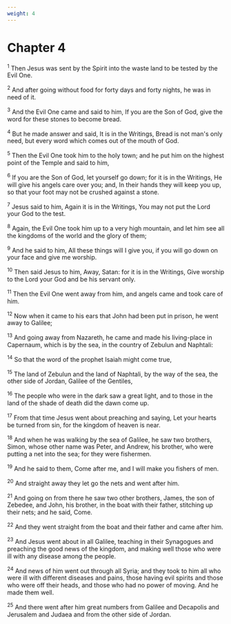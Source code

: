 ```yaml
---
weight: 4
---
```


# Chapter 4

<sup>1</sup> Then Jesus was sent by the Spirit into the waste land to be tested by the Evil One. 

<sup>2</sup> And after going without food for forty days and forty nights, he was in need of it. 

<sup>3</sup> And the Evil One came and said to him, If you are the Son of God, give the word for these stones to become bread. 

<sup>4</sup> But he made answer and said, It is in the Writings, Bread is not man's only need, but every word which comes out of the mouth of God. 

<sup>5</sup> Then the Evil One took him to the holy town; and he put him on the highest point of the Temple and said to him, 

<sup>6</sup> If you are the Son of God, let yourself go down; for it is in the Writings, He will give his angels care over you; and, In their hands they will keep you up, so that your foot may not be crushed against a stone. 

<sup>7</sup> Jesus said to him, Again it is in the Writings, You may not put the Lord your God to the test. 

<sup>8</sup> Again, the Evil One took him up to a very high mountain, and let him see all the kingdoms of the world and the glory of them; 

<sup>9</sup> And he said to him, All these things will I give you, if you will go down on your face and give me worship. 

<sup>10</sup> Then said Jesus to him, Away, Satan: for it is in the Writings, Give worship to the Lord your God and be his servant only. 

<sup>11</sup> Then the Evil One went away from him, and angels came and took care of him. 

<sup>12</sup> Now when it came to his ears that John had been put in prison, he went away to Galilee; 

<sup>13</sup> And going away from Nazareth, he came and made his living-place in Capernaum, which is by the sea, in the country of Zebulun and Naphtali: 

<sup>14</sup> So that the word of the prophet Isaiah might come true, 

<sup>15</sup> The land of Zebulun and the land of Naphtali, by the way of the sea, the other side of Jordan, Galilee of the Gentiles, 

<sup>16</sup> The people who were in the dark saw a great light, and to those in the land of the shade of death did the dawn come up. 

<sup>17</sup> From that time Jesus went about preaching and saying, Let your hearts be turned from sin, for the kingdom of heaven is near. 

<sup>18</sup> And when he was walking by the sea of Galilee, he saw two brothers, Simon, whose other name was Peter, and Andrew, his brother, who were putting a net into the sea; for they were fishermen. 

<sup>19</sup> And he said to them, Come after me, and I will make you fishers of men. 

<sup>20</sup> And straight away they let go the nets and went after him. 

<sup>21</sup> And going on from there he saw two other brothers, James, the son of Zebedee, and John, his brother, in the boat with their father, stitching up their nets; and he said, Come. 

<sup>22</sup> And they went straight from the boat and their father and came after him. 

<sup>23</sup> And Jesus went about in all Galilee, teaching in their Synagogues and preaching the good news of the kingdom, and making well those who were ill with any disease among the people. 

<sup>24</sup> And news of him went out through all Syria; and they took to him all who were ill with different diseases and pains, those having evil spirits and those who were off their heads, and those who had no power of moving. And he made them well. 

<sup>25</sup> And there went after him great numbers from Galilee and Decapolis and Jerusalem and Judaea and from the other side of Jordan. 


